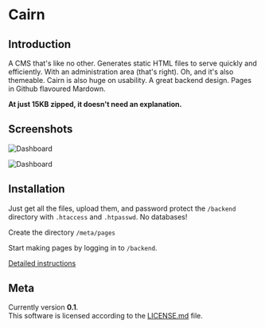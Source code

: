 Cairn
=====

Introduction
------------

A CMS that's like no other. Generates static HTML files to serve quickly and efficiently.
With an administration area (that's right). Oh, and it's also themeable.
Cairn is also huge on usability. A great backend design. Pages in Github flavoured Mardown.

**At just 15KB zipped, it doesn't need an explanation.**

Screenshots
-----------

![Dashboard](http://cairn.lfred.info/backend.png)

![Dashboard](http://cairn.lfred.info/edit.png)


Installation
------------

Just get all the files, upload them, and password protect the `/backend` directory with `.htaccess` and `.htpasswd`.
No databases!

Create the directory `/meta/pages`

Start making pages by logging in to `/backend`.

[Detailed instructions](https://github.com/alfredxing/cairn/wiki/Installation-&-Setup)

Meta
----

Currently version **0.1**.  
This software is licensed according to the [LICENSE.md](https://raw.github.com/alfredxing/cairn/master/LICENSE.md) file.
